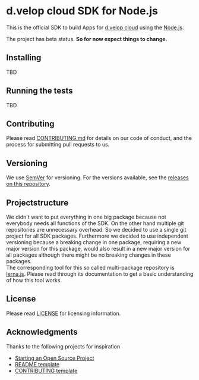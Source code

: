 # d.velop cloud SDK for Node.js

This is the official SDK to build Apps for [d.velop cloud](https://www.d-velop.de/cloud/) using 
the [Node.js](https://nodejs.org/en/).

The project has beta status. **So for now expect things to change.** 

## Installing

TBD

## Running the tests

TBD

## Contributing

Please read [CONTRIBUTING.md](CONTRIBUTING.md) for details on our code of conduct,
and the process for submitting pull requests to us.

## Versioning

We use [SemVer](http://semver.org/) for versioning. For the versions available, see 
the [releases on this repository](https://github.com/d-velop/dvelop-sdk-node/releases).

## Projectstructure
We didn't want to put everything in one big package because not everybody needs all functions of the SDK.
On the other hand multiple git repositories are unnecessary overhead. So we decided to use a single git project
for all SDK packages. Furthermore we decided to use independent versioning because a breaking change
in one package, requiring a new major version for this package, would also result in a new major version for all packages
although there might be no breaking changes in these packages.   
The corresponding tool for this so called multi-package repository is [lerna.js](https://lerna.js.org/).
Please read through its documentation to get a basic understanding of how this tool works. 

## License

Please read [LICENSE](LICENSE) for licensing information.

## Acknowledgments

Thanks to the following projects for inspiration

* [Starting an Open Source Project](https://opensource.guide/starting-a-project/)
* [README template](https://gist.github.com/PurpleBooth/109311bb0361f32d87a2)
* [CONTRIBUTING template](https://github.com/nayafia/contributing-template/blob/master/CONTRIBUTING-template.md)
